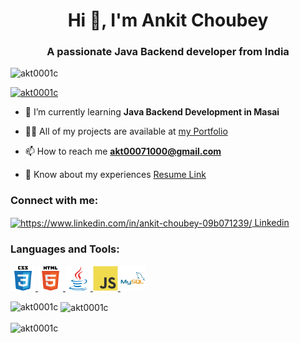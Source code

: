 
<h1 align="center">Hi 👋, I'm Ankit Choubey</h1>
<h3 align="center">A passionate Java Backend developer from India</h3>

<p align="left"> <img src="https://komarev.com/ghpvc/?username=akt0001c&label=Profile%20views&color=0e75b6&style=flat" alt="akt0001c" /> </p>

<p align="left"> <a href="https://github.com/ryo-ma/github-profile-trophy"><img src="https://github-profile-trophy.vercel.app/?username=akt0001c" alt="akt0001c" /></a> </p>

- 🌱 I’m currently learning **Java Backend Development in Masai**

- 👨‍💻 All of my projects are available at <a href="https://akt0001c.github.io/" target="_blank">my Portfolio</a>

- 📫 How to reach me **akt00071000@gmail.com**

- 📄 Know about my experiences <a href="https://drive.google.com/file/d/1m76iN3TilPN4damYcp9Y-y8HTtEXSoMO/view?usp=sharing" target="_blank">Resume Link</a> 

<h3 align="left">Connect with me:</h3>
<p align="left">
<a href="https://www.linkedin.com/in/ankit-choubey-09b071239/" target= "_blank"> <img align="center" src="https://raw.githubusercontent.com/rahuldkjain/github-profile-readme-generator/master/src/images/icons/Social/linked-in-alt.svg" alt="https://www.linkedin.com/in/ankit-choubey-09b071239/" height="30" width="40" target="_blank" /> Linkedin</a>
</p>

<h3 align="left">Languages and Tools:</h3>
<p align="left"> <a href="https://www.w3schools.com/css/" target="_blank" rel="noreferrer"> <img src="https://raw.githubusercontent.com/devicons/devicon/master/icons/css3/css3-original-wordmark.svg" alt="css3" width="40" height="40"/> </a> <a href="https://www.w3.org/html/" target="_blank" rel="noreferrer"> <img src="https://raw.githubusercontent.com/devicons/devicon/master/icons/html5/html5-original-wordmark.svg" alt="html5" width="40" height="40"/> </a> <a href="https://www.java.com" target="_blank" rel="noreferrer"> <img src="https://raw.githubusercontent.com/devicons/devicon/master/icons/java/java-original.svg" alt="java" width="40" height="40"/> </a> <a href="https://developer.mozilla.org/en-US/docs/Web/JavaScript" target="_blank" rel="noreferrer"> <img src="https://raw.githubusercontent.com/devicons/devicon/master/icons/javascript/javascript-original.svg" alt="javascript" width="40" height="40"/> </a> <a href="https://www.mysql.com/" target="_blank" rel="noreferrer"> <img src="https://raw.githubusercontent.com/devicons/devicon/master/icons/mysql/mysql-original-wordmark.svg" alt="mysql" width="40" height="40"/> </a> </p>

<p><img align="left" src="https://github-readme-stats.vercel.app/api/top-langs?username=akt0001c&show_icons=true&locale=en&layout=compact" alt="akt0001c" /></p>

<p>&nbsp;<img align="center" src="https://github-readme-stats.vercel.app/api?username=akt0001c&show_icons=true&locale=en" alt="akt0001c" /></p>

<p><img align="center" src="https://github-readme-streak-stats.herokuapp.com/?user=akt0001c&" alt="akt0001c" /></p>
